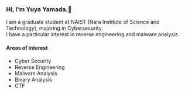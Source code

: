 ### Hi, I'm Yuya Yamada.👋
I am a graduate student at NAIST (Nara Institute of Science and Technology), majoring in Cybersecurity.  
I have a particular interest in reverse engineering and malware analysis.

#### Areas of interest
- Cyber Security
- Reverse Engineering
- Malware Analysis
- Binary Analysis
- CTF

<!--
**rfLENtlr/rfLENtlr** is a ✨ _special_ ✨ repository because its `README.md` (this file) appears on your GitHub profile.

Here are some ideas to get you started:

- 🔭 I’m currently working on ...
- 🌱 I’m currently learning ...
- 👯 I’m looking to collaborate on ...
- 🤔 I’m looking for help with ...
- 💬 Ask me about ...
- 📫 How to reach me: ...
- 😄 Pronouns: ...
- ⚡ Fun fact: ...
-->
